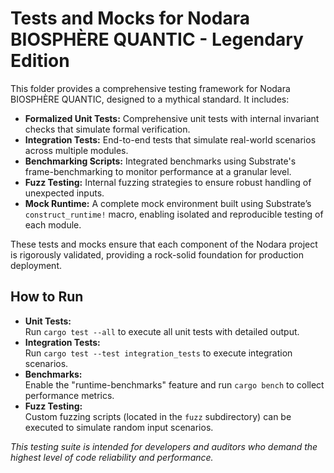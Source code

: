 # Tests and Mocks for Nodara BIOSPHÈRE QUANTIC - Legendary Edition

This folder provides a comprehensive testing framework for Nodara BIOSPHÈRE QUANTIC, designed to a mythical standard. It includes:
- **Formalized Unit Tests:** Comprehensive unit tests with internal invariant checks that simulate formal verification.
- **Integration Tests:** End-to-end tests that simulate real-world scenarios across multiple modules.
- **Benchmarking Scripts:** Integrated benchmarks using Substrate's frame-benchmarking to monitor performance at a granular level.
- **Fuzz Testing:** Internal fuzzing strategies to ensure robust handling of unexpected inputs.
- **Mock Runtime:** A complete mock environment built using Substrate’s `construct_runtime!` macro, enabling isolated and reproducible testing of each module.

These tests and mocks ensure that each component of the Nodara project is rigorously validated, providing a rock-solid foundation for production deployment.

## How to Run

- **Unit Tests:**  
  Run `cargo test --all` to execute all unit tests with detailed output.
- **Integration Tests:**  
  Run `cargo test --test integration_tests` to execute integration scenarios.
- **Benchmarks:**  
  Enable the "runtime-benchmarks" feature and run `cargo bench` to collect performance metrics.
- **Fuzz Testing:**  
  Custom fuzzing scripts (located in the `fuzz` subdirectory) can be executed to simulate random input scenarios.

*This testing suite is intended for developers and auditors who demand the highest level of code reliability and performance.*

